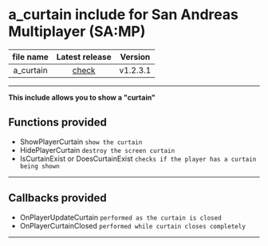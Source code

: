 # a_curtain include for San Andreas Multiplayer (SA:MP)

| file name | Latest release | Version |
| :---: | :---: | :---: |
| a_curtain | [check](https://github.com/zHypezinXzL/include-a_curtain-samp/releases/tag/a_curtain-v1.2.3.1-support-omp) | v1.2.3.1 |

-------------------------------------------------

**This include allows you to show a "curtain"**

**Functions provided**
-----------------------------------

 - ShowPlayerCurtain `show the curtain`
 - HidePlayerCurtain `destroy the screen curtain`
 - IsCurtainExist or DoesCurtainExist `checks if the player has a curtain being shown`

-----------------------------------

**Callbacks provided**
-----------------------------------

- OnPlayerUpdateCurtain `performed as the curtain is closed`
- OnPlayerCurtainClosed `performed while curtain closes completely`

-----------------------------------
